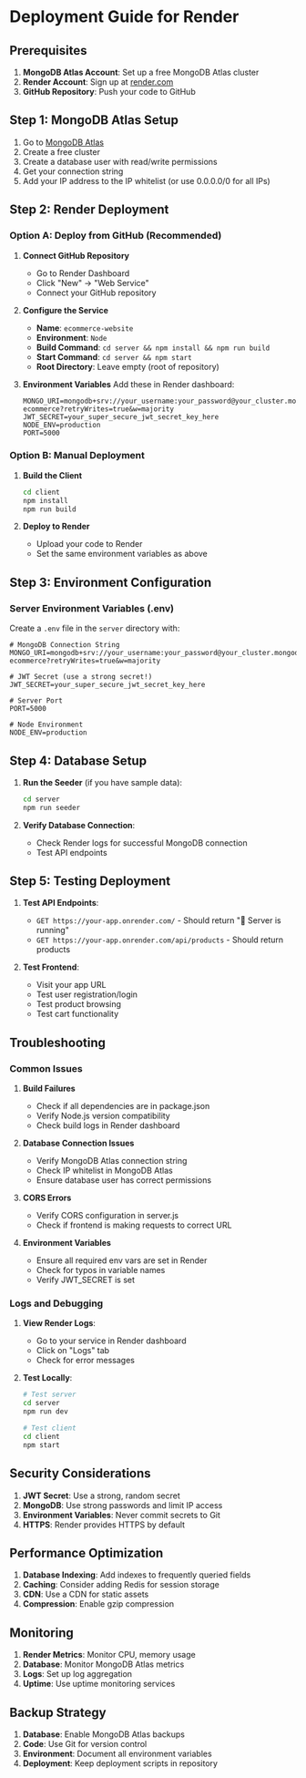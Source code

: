 # Deployment Guide for Render

## Prerequisites

1. **MongoDB Atlas Account**: Set up a free MongoDB Atlas cluster
2. **Render Account**: Sign up at [render.com](https://render.com)
3. **GitHub Repository**: Push your code to GitHub

## Step 1: MongoDB Atlas Setup

1. Go to [MongoDB Atlas](https://cloud.mongodb.com)
2. Create a free cluster
3. Create a database user with read/write permissions
4. Get your connection string
5. Add your IP address to the IP whitelist (or use 0.0.0.0/0 for all IPs)

## Step 2: Render Deployment

### Option A: Deploy from GitHub (Recommended)

1. **Connect GitHub Repository**
   - Go to Render Dashboard
   - Click "New" → "Web Service"
   - Connect your GitHub repository

2. **Configure the Service**
   - **Name**: `ecommerce-website`
   - **Environment**: `Node`
   - **Build Command**: `cd server && npm install && npm run build`
   - **Start Command**: `cd server && npm start`
   - **Root Directory**: Leave empty (root of repository)

3. **Environment Variables**
   Add these in Render dashboard:
   ```
   MONGO_URI=mongodb+srv://your_username:your_password@your_cluster.mongodb.net/mern-ecommerce?retryWrites=true&w=majority
   JWT_SECRET=your_super_secure_jwt_secret_key_here
   NODE_ENV=production
   PORT=5000
   ```

### Option B: Manual Deployment

1. **Build the Client**
   ```bash
   cd client
   npm install
   npm run build
   ```

2. **Deploy to Render**
   - Upload your code to Render
   - Set the same environment variables as above

## Step 3: Environment Configuration

### Server Environment Variables (.env)

Create a `.env` file in the `server` directory with:

```env
# MongoDB Connection String
MONGO_URI=mongodb+srv://your_username:your_password@your_cluster.mongodb.net/mern-ecommerce?retryWrites=true&w=majority

# JWT Secret (use a strong secret!)
JWT_SECRET=your_super_secure_jwt_secret_key_here

# Server Port
PORT=5000

# Node Environment
NODE_ENV=production
```

## Step 4: Database Setup

1. **Run the Seeder** (if you have sample data):
   ```bash
   cd server
   npm run seeder
   ```

2. **Verify Database Connection**:
   - Check Render logs for successful MongoDB connection
   - Test API endpoints

## Step 5: Testing Deployment

1. **Test API Endpoints**:
   - `GET https://your-app.onrender.com/` - Should return "🚀 Server is running"
   - `GET https://your-app.onrender.com/api/products` - Should return products

2. **Test Frontend**:
   - Visit your app URL
   - Test user registration/login
   - Test product browsing
   - Test cart functionality

## Troubleshooting

### Common Issues

1. **Build Failures**
   - Check if all dependencies are in package.json
   - Verify Node.js version compatibility
   - Check build logs in Render dashboard

2. **Database Connection Issues**
   - Verify MongoDB Atlas connection string
   - Check IP whitelist in MongoDB Atlas
   - Ensure database user has correct permissions

3. **CORS Errors**
   - Verify CORS configuration in server.js
   - Check if frontend is making requests to correct URL

4. **Environment Variables**
   - Ensure all required env vars are set in Render
   - Check for typos in variable names
   - Verify JWT_SECRET is set

### Logs and Debugging

1. **View Render Logs**:
   - Go to your service in Render dashboard
   - Click on "Logs" tab
   - Check for error messages

2. **Test Locally**:
   ```bash
   # Test server
   cd server
   npm run dev
   
   # Test client
   cd client
   npm start
   ```

## Security Considerations

1. **JWT Secret**: Use a strong, random secret
2. **MongoDB**: Use strong passwords and limit IP access
3. **Environment Variables**: Never commit secrets to Git
4. **HTTPS**: Render provides HTTPS by default

## Performance Optimization

1. **Database Indexing**: Add indexes to frequently queried fields
2. **Caching**: Consider adding Redis for session storage
3. **CDN**: Use a CDN for static assets
4. **Compression**: Enable gzip compression

## Monitoring

1. **Render Metrics**: Monitor CPU, memory usage
2. **Database**: Monitor MongoDB Atlas metrics
3. **Logs**: Set up log aggregation
4. **Uptime**: Use uptime monitoring services

## Backup Strategy

1. **Database**: Enable MongoDB Atlas backups
2. **Code**: Use Git for version control
3. **Environment**: Document all environment variables
4. **Deployment**: Keep deployment scripts in repository

